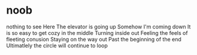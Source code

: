 # noob
nothing to see Here
The elevator is going up
Somehow I'm coming down
It is so easy to get cozy in the middle
Turning inside out
Feeling the feels of fleeting conusion
Staying on the way out
Past the beginning of the end
Ultimatlely the circle will continue to loop
